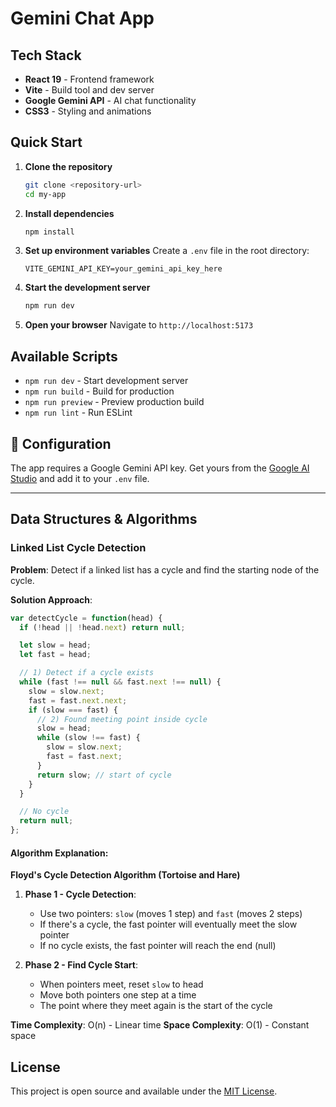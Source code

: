 # Gemini Chat App


## Tech Stack

- **React 19** - Frontend framework
- **Vite** - Build tool and dev server
- **Google Gemini API** - AI chat functionality
- **CSS3** - Styling and animations

## Quick Start

1. **Clone the repository**
   ```bash
   git clone <repository-url>
   cd my-app
   ```

2. **Install dependencies**
   ```bash
   npm install
   ```

3. **Set up environment variables**
   Create a `.env` file in the root directory:
   ```env
   VITE_GEMINI_API_KEY=your_gemini_api_key_here
   ```

4. **Start the development server**
   ```bash
   npm run dev
   ```

5. **Open your browser**
   Navigate to `http://localhost:5173`

## Available Scripts

- `npm run dev` - Start development server
- `npm run build` - Build for production
- `npm run preview` - Preview production build
- `npm run lint` - Run ESLint

## 🔧 Configuration

The app requires a Google Gemini API key. Get yours from the [Google AI Studio](https://makersuite.google.com/app/apikey) and add it to your `.env` file.

---

## Data Structures & Algorithms

### Linked List Cycle Detection

**Problem**: Detect if a linked list has a cycle and find the starting node of the cycle.

**Solution Approach**:

```javascript
var detectCycle = function(head) {
  if (!head || !head.next) return null;

  let slow = head;
  let fast = head;

  // 1) Detect if a cycle exists
  while (fast !== null && fast.next !== null) {
    slow = slow.next;
    fast = fast.next.next;
    if (slow === fast) {
      // 2) Found meeting point inside cycle
      slow = head;
      while (slow !== fast) {
        slow = slow.next;
        fast = fast.next;
      }
      return slow; // start of cycle
    }
  }

  // No cycle
  return null;
};
```

#### Algorithm Explanation:

**Floyd's Cycle Detection Algorithm (Tortoise and Hare)**

1. **Phase 1 - Cycle Detection**:
   - Use two pointers: `slow` (moves 1 step) and `fast` (moves 2 steps)
   - If there's a cycle, the fast pointer will eventually meet the slow pointer
   - If no cycle exists, the fast pointer will reach the end (null)

2. **Phase 2 - Find Cycle Start**:
   - When pointers meet, reset `slow` to head
   - Move both pointers one step at a time
   - The point where they meet again is the start of the cycle

**Time Complexity**: O(n) - Linear time
**Space Complexity**: O(1) - Constant space


## License

This project is open source and available under the [MIT License](LICENSE).

